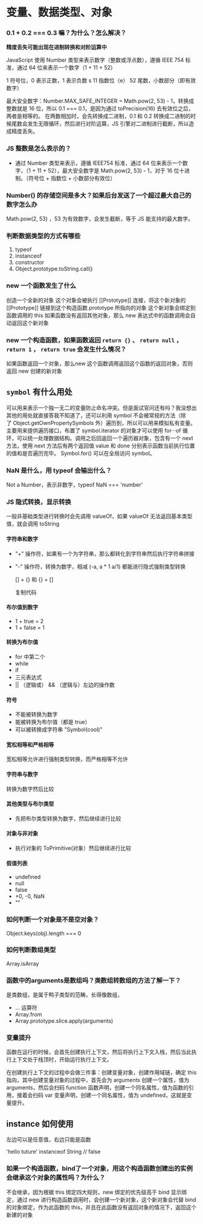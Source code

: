 # 变量、数据类型、对象

### 0.1 + 0.2 === 0.3 嘛？为什么？怎么解决？

**精度丢失可能出现在进制转换和对阶运算中**

JavaScript 使用 Number 类型来表示数字（整数或浮点数），遵循 IEEE 754 标准，通过 64 位来表示一个数字（1 + 11 + 52）

1 符号位，0 表示正数，1 表示负数 s
11 指数位（e）
52 尾数，小数部分（即有效数字）

最大安全数字：Number.MAX_SAFE_INTEGER = Math.pow(2, 53) - 1，转换成整数就是 16 位，所以 0.1 === 0.1，是因为通过 toPrecision(16) 去有效位之后，两者是相等的。
在两数相加时，会先转换成二进制，0.1 和 0.2 转换成二进制的时候尾数会发生无限循环，然后进行对阶运算，JS 引擎对二进制进行截断，所以造成精度丢失。



### JS 整数是怎么表示的？

- 通过 Number 类型来表示，遵循 IEEE754 标准，通过 64 位来表示一个数字，（1 + 11 + 52），最大安全数字是 Math.pow(2, 53) - 1，对于 16 位十进制。（符号位 + 指数位 + 小数部分有效位）



### Number() 的存储空间是多大？如果后台发送了一个超过最大自己的数字怎么办

Math.pow(2, 53) ，53 为有效数字，会发生截断，等于 JS 能支持的最大数字。



### 判断数据类型的方式有哪些

1. typeof
2. instanceof
3. constructor
4. Object.prototype.toString.call()





### 

### new 一个函数发生了什么

创造一个全新的对象
这个对象会被执行 [[Prototype]] 连接，将这个新对象的 [[Prototype]] 链接到这个构造函数.prototype 所指向的对象
这个新对象会绑定到函数调用的 this
如果函数没有返回其他对象，那么 new 表达式中的函数调用会自动返回这个新对象



### new 一个构造函数，如果函数返回 `return {}` 、 `return null` ， `return 1` ， `return true` 会发生什么情况？

如果函数返回一个对象，那么new 这个函数调用返回这个函数的返回对象，否则返回 new 创建的新对象





## `symbol` 有什么用处

可以用来表示一个独一无二的变量防止命名冲突。但是面试官问还有吗？我没想出其他的用处就直接答我不知道了，还可以利用 symbol 不会被常规的方法（除了 Object.getOwnPropertySymbols 外）遍历到，所以可以用来模拟私有变量。
主要用来提供遍历接口，布置了 symbol.iterator 的对象才可以使用 for···of 循环，可以统一处理数据结构。调用之后回返回一个遍历器对象，包含有一个 next 方法，使用 next 方法后有两个返回值 value 和 done 分别表示函数当前执行位置的值和是否遍历完毕。
Symbol.for() 可以在全局访问 symbol。





### NaN 是什么，用 typeof 会输出什么？

Not a Number，表示非数字，typeof NaN === 'number'



### JS 隐式转换，显示转换

一般非基础类型进行转换时会先调用 valueOf，如果 valueOf 无法返回基本类型值，就会调用 toString



#### 字符串和数字

- "+" 操作符，如果有一个为字符串，那么都转化到字符串然后执行字符串拼接
- "-" 操作符，转换为数字，相减 (-a, a * 1 a/1) 都能进行隐式强制类型转换

    [] + {} 和 {} + []

    复制代码

#### 布尔值到数字

- 1 + true = 2
- 1 + false = 1

#### 转换为布尔值

- for 中第二个
- while
- if
- 三元表达式
- || （逻辑或） && （逻辑与）左边的操作数

#### 符号

- 不能被转换为数字
- 能被转换为布尔值（都是 true）
- 可以被转换成字符串 "Symbol(cool)"

#### 宽松相等和严格相等

宽松相等允许进行强制类型转换，而严格相等不允许

#### 字符串与数字

转换为数字然后比较

#### 其他类型与布尔类型

- 先把布尔类型转换为数字，然后继续进行比较

#### 对象与非对象

- 执行对象的 ToPrimitive(对象）然后继续进行比较

#### 假值列表

- undefined
- null
- false
- +0, -0, NaN
- ""





### 如何判断一个对象是不是空对象？

Object.keys(obj).length === 0



### 如何判断数组类型

Array.isArray



### 函数中的arguments是数组吗？类数组转数组的方法了解一下？

是类数组，是属于鸭子类型的范畴，长得像数组，

- ... 运算符
- Array.from
- Array.prototype.slice.apply(arguments)



### 变量提升

函数在运行的时候，会首先创建执行上下文，然后将执行上下文入栈，然后当此执行上下文处于栈顶时，开始运行执行上下文。

在创建执行上下文的过程中会做三件事：创建变量对象，创建作用域链，确定 this 指向，其中创建变量对象的过程中，首先会为 arguments 创建一个属性，值为 arguments，然后会扫码 function 函数声明，创建一个同名属性，值为函数的引用，接着会扫码 var 变量声明，创建一个同名属性，值为 undefined，这就是变量提升。



## instance 如何使用

左边可以是任意值，右边只能是函数

  'hello tuture' instanceof String // false

  

### 如果一个构造函数，bind了一个对象，用这个构造函数创建出的实例会继承这个对象的属性吗？为什么？

不会继承，因为根据 this 绑定四大规则，new 绑定的优先级高于 bind 显示绑定，通过 new 进行构造函数调用时，会创建一个新对象，这个新对象会代替 bind 的对象绑定，作为此函数的 this，并且在此函数没有返回对象的情况下，返回这个新建的对象